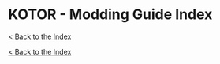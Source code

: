 # KOTOR - Modding Guide Index

[< Back to the Index](./000_Index.md)



[< Back to the Index](./000_Index.md)